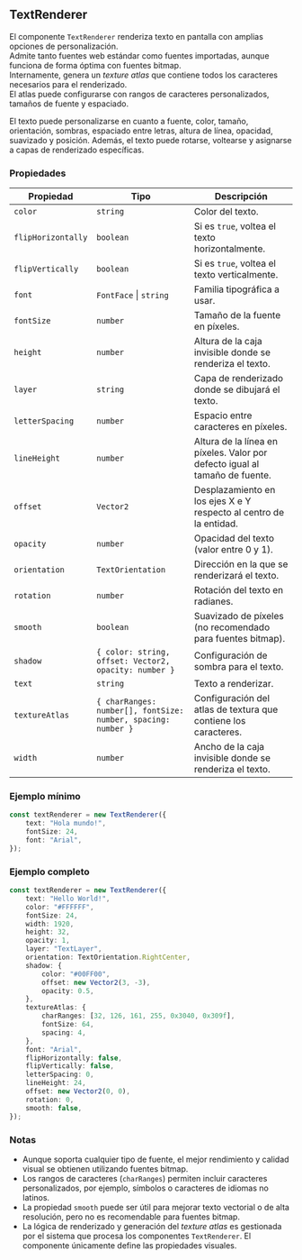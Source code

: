 ## TextRenderer

El componente `TextRenderer` renderiza texto en pantalla con amplias opciones de personalización.  
Admite tanto fuentes web estándar como fuentes importadas, aunque funciona de forma óptima con fuentes bitmap.  
Internamente, genera un _texture atlas_ que contiene todos los caracteres necesarios para el renderizado.  
El atlas puede configurarse con rangos de caracteres personalizados, tamaños de fuente y espaciado.

El texto puede personalizarse en cuanto a fuente, color, tamaño, orientación, sombras, espaciado entre letras, altura de línea, opacidad, suavizado y posición. Además, el texto puede rotarse, voltearse y asignarse a capas de renderizado específicas.

### Propiedades

| Propiedad          | Tipo                                                          | Descripción                                                                 |
| ------------------ | ------------------------------------------------------------- | --------------------------------------------------------------------------- |
| `color`            | `string`                                                      | Color del texto.                                                            |
| `flipHorizontally` | `boolean`                                                     | Si es `true`, voltea el texto horizontalmente.                              |
| `flipVertically`   | `boolean`                                                     | Si es `true`, voltea el texto verticalmente.                                |
| `font`             | `FontFace` \| `string`                                        | Familia tipográfica a usar.                                                 |
| `fontSize`         | `number`                                                      | Tamaño de la fuente en píxeles.                                             |
| `height`           | `number`                                                      | Altura de la caja invisible donde se renderiza el texto.                    |
| `layer`            | `string`                                                      | Capa de renderizado donde se dibujará el texto.                             |
| `letterSpacing`    | `number`                                                      | Espacio entre caracteres en píxeles.                                        |
| `lineHeight`       | `number`                                                      | Altura de la línea en píxeles. Valor por defecto igual al tamaño de fuente. |
| `offset`           | `Vector2`                                                     | Desplazamiento en los ejes X e Y respecto al centro de la entidad.          |
| `opacity`          | `number`                                                      | Opacidad del texto (valor entre 0 y 1).                                     |
| `orientation`      | `TextOrientation`                                             | Dirección en la que se renderizará el texto.                                |
| `rotation`         | `number`                                                      | Rotación del texto en radianes.                                             |
| `smooth`           | `boolean`                                                     | Suavizado de píxeles (no recomendado para fuentes bitmap).                  |
| `shadow`           | `{ color: string, offset: Vector2, opacity: number }`         | Configuración de sombra para el texto.                                      |
| `text`             | `string`                                                      | Texto a renderizar.                                                         |
| `textureAtlas`     | `{ charRanges: number[], fontSize: number, spacing: number }` | Configuración del atlas de textura que contiene los caracteres.             |
| `width`            | `number`                                                      | Ancho de la caja invisible donde se renderiza el texto.                     |

### Ejemplo mínimo

```typescript
const textRenderer = new TextRenderer({
    text: "Hola mundo!",
    fontSize: 24,
    font: "Arial",
});
```

### Ejemplo completo

```typescript
const textRenderer = new TextRenderer({
    text: "Hello World!",
    color: "#FFFFFF",
    fontSize: 24,
    width: 1920,
    height: 32,
    opacity: 1,
    layer: "TextLayer",
    orientation: TextOrientation.RightCenter,
    shadow: {
        color: "#00FF00",
        offset: new Vector2(3, -3),
        opacity: 0.5,
    },
    textureAtlas: {
        charRanges: [32, 126, 161, 255, 0x3040, 0x309f],
        fontSize: 64,
        spacing: 4,
    },
    font: "Arial",
    flipHorizontally: false,
    flipVertically: false,
    letterSpacing: 0,
    lineHeight: 24,
    offset: new Vector2(0, 0),
    rotation: 0,
    smooth: false,
});
```

### Notas

-   Aunque soporta cualquier tipo de fuente, el mejor rendimiento y calidad visual se obtienen utilizando fuentes bitmap.
-   Los rangos de caracteres (`charRanges`) permiten incluir caracteres personalizados, por ejemplo, símbolos o caracteres de idiomas no latinos.
-   La propiedad `smooth` puede ser útil para mejorar texto vectorial o de alta resolución, pero no es recomendable para fuentes bitmap.
-   La lógica de renderizado y generación del _texture atlas_ es gestionada por el sistema que procesa los componentes `TextRenderer`. El componente únicamente define las propiedades visuales.
